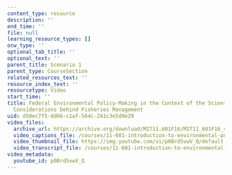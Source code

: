 ```yaml
---
content_type: resource
description: ''
end_time: ''
file: null
learning_resource_types: []
ocw_type: ''
optional_tab_title: ''
optional_text: ''
parent_title: Scenario 1
parent_type: CourseSection
related_resources_text: ''
resource_index_text: ''
resourcetype: Video
start_time: ''
title: Federal Environmental Policy-Making in the Context of the Scientific and Political
  Considerations behind Fisheries Management
uid: d50ec7f5-dd66-c1af-564c-241c3e5d9e29
video_files:
  archive_url: https://archive.org/download/MIT11.601F16/MIT11_601F16_s01_300k.mp4
  video_captions_file: /courses/11-601-introduction-to-environmental-policy-and-planning-fall-2016/b48e9818531b59139c4a7b368f22d290_p0Brd5vwV_Q.vtt
  video_thumbnail_file: https://img.youtube.com/vi/p0Brd5vwV_Q/default.jpg
  video_transcript_file: /courses/11-601-introduction-to-environmental-policy-and-planning-fall-2016/9d7e5e1e73d8e66b7495010a58b57015_p0Brd5vwV_Q.pdf
video_metadata:
  youtube_id: p0Brd5vwV_Q
---
```

